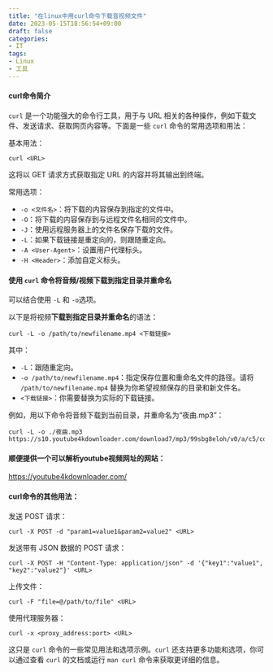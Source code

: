 ```yaml
---
title: "在linux中用curl命令下载音视频文件"
date: 2023-05-15T18:56:54+09:00
draft: false
categories:
- IT
tags:
- Linux
- 工具
---
```




#### curl命令简介

`curl` 是一个功能强大的命令行工具，用于与 URL 相关的各种操作，例如下载文件、发送请求、获取网页内容等。下面是一些 `curl` 命令的常用选项和用法：

基本用法：

```shell
curl <URL>
```

这将以 GET 请求方式获取指定 URL 的内容并将其输出到终端。

常用选项：

- `-o <文件名>`：将下载的内容保存到指定的文件中。
- `-O`：将下载的内容保存到与远程文件名相同的文件中。
- `-J`：使用远程服务器上的文件名保存下载的文件。
- `-L`：如果下载链接是重定向的，则跟随重定向。
- `-A <User-Agent>`：设置用户代理标头。
- `-H <Header>`：添加自定义标头。



#### 使用 `curl` 命令将音频/视频下载到指定目录并重命名

可以结合使用 `-L`  和 `-o`选项。

以下是将视频**下载到指定目录并重命名**的语法：

```shell
curl -L -o /path/to/newfilename.mp4 <下载链接>
```

其中：

- `-L`：跟随重定向。
- `-o /path/to/newfilename.mp4`：指定保存位置和重命名文件的路径。请将 `/path/to/newfilename.mp4` 替换为你希望视频保存的目录和新文件名。
- `<下载链接>`：你需要替换为实际的下载链接。

例如，用以下命令将音频下载到当前目录，并重命名为“夜曲.mp3”：

```shell
curl -L -o ./夜曲.mp3 https://s10.youtube4kdownloader.com/download7/mp3/99sbg8eloh/v0/a/c5/cdb1/cd6
```



#### 顺便提供一个可以解析youtube视频网址的网站：

https://youtube4kdownloader.com/





#### curl命令的其他用法：

发送 POST 请求：

```shell
curl -X POST -d "param1=value1&param2=value2" <URL>
```

发送带有 JSON 数据的 POST 请求：

```shell
curl -X POST -H "Content-Type: application/json" -d '{"key1":"value1", "key2":"value2"}' <URL>
```

上传文件：

```shell
curl -F "file=@/path/to/file" <URL>
```

使用代理服务器：

```shell
curl -x <proxy_address:port> <URL>
```

这只是 `curl` 命令的一些常见用法和选项示例。`curl` 还支持更多功能和选项，你可以通过查看 `curl` 的文档或运行 `man curl` 命令来获取更详细的信息。
